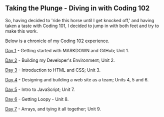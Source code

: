 ## Taking the Plunge - Diving in with Coding 102

So, having decided to 'ride this horse until I get knocked off,' and having taken a taste with Coding 101, I decided to jump in with both feet and try to make this work.

Below is a chronicle of my Coding 102 experience.

[Day 1](day1C102.md) - Getting started with MARKDOWN and GitHub; Unit 1.

[Day 2](day2C102.md) - Building my Developer's Environment; Unit 2.

[Day 3](day3C102.md) - Introduction to HTML and CSS; Unit 3.

[Day 4](day4C102.md) - Designing and building a web site as a team; Units 4, 5 and 6.

[Day 5](day5C102.md) - Intro to JavaScript; Unit 7.

[Day 6](day6C102.md) - Getting Loopy - Unit 8.

[Day 7](day7C102.md) - Arrays, and tying it all together; Unit 9.
